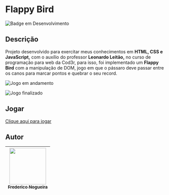 # Flappy Bird

![Badge em Desenvolvimento](https://img.shields.io/badge/Status-Em%20Andamento-green?style=for-the-badge)

## Descrição

Projeto desenvolvido para exercitar meus conhecimentos em **HTML, CSS e JavaScript,** com o auxílio do professor ****Leonardo Leitão,**** no curso de programação para web da Cod3r, para isso, foi implementado um **Flappy Bird** com a manipulação de DOM, jogo em que o pássaro deve passar entre os canos para marcar pontos e quebrar o seu record.

![Jogo em andamento](https://user-images.githubusercontent.com/102488476/209682228-06d1cfe0-28fb-4f8d-9b51-6f79330fa864.png)

![Jogo finalizado](https://user-images.githubusercontent.com/102488476/209682326-230cd0b3-b983-4fa7-bd29-e11c80729a3d.png)

## Jogar

[Clique aqui para jogar](https://frednogueiradev.github.io/flappy-bird/)

## Autor

| [<img src="https://avatars.githubusercontent.com/u/102488476?v=4" width=115><br><sub>Frederico Nogueira</sub>](https://github.com/FredNogueiraDev) | 
| :---: |
